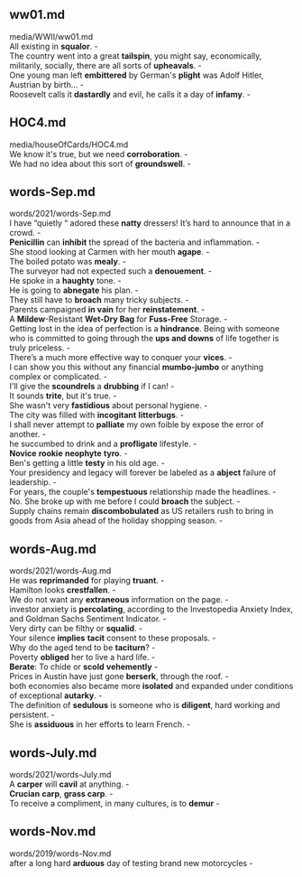 ## ww01.md ##  
media/WWII/ww01.md  
All existing in **squalor**. -  
The country went into a great **tailspin**, you might say, economically, militarily, socially, there are all sorts of **upheavals**. -  
One young man left **embittered** by German's **plight** was Adolf Hitler, Austrian by birth... -  
Roosevelt calls it **dastardly** and evil, he calls it a day of **infamy**. -  
  
## HOC4.md ##  
media/houseOfCards/HOC4.md  
We know it's true, but we need **corroboration**. -  
We had no idea about this sort of **groundswell**. -  
  
## words-Sep.md ##  
words/2021/words-Sep.md  
I have “quietly “ adored these **natty** dressers! It’s hard to announce that in a crowd. -  
**Penicillin** can **inhibit** the spread of the bacteria and inflammation. -  
She stood looking at Carmen with her mouth **agape**. -  
The boiled potato was **mealy**. -  
The surveyor had not expected such a **denouement**. -  
He spoke in a **haughty** tone. -  
He is going to **abnegate** his plan. -  
They still have to **broach** many tricky subjects. -  
Parents campaigned **in vain** for her **reinstatement**. -  
A **Mildew**-Resistant **Wet-Dry Bag** for **Fuss-Free** Storage. -  
Getting lost in the idea of perfection is a **hindrance**. Being with someone who is committed to going through the **ups and downs** of life together is truly priceless. -  
There’s a much more effective way to conquer your **vices**. -  
I can show you this without any financial **mumbo-jumbo** or anything complex or complicated. -  
I'll give the **scoundrels** a **drubbing** if I can! -  
It sounds **trite**, but it's true. -  
She wasn't very **fastidious** about personal hygiene. -  
The city was filled with **incogitant** **litterbugs**. -  
I shall never attempt to **palliate** my own foible by expose the error of another. -  
he succumbed to drink and a **profligate** lifestyle. -  
**Novice** **rookie** **neophyte** **tyro**. -  
Ben's getting a little **testy** in his old age. -  
Your presidency and legacy will forever be labeled as a **abject** failure of leadership. -  
For years, the couple's **tempestuous** relationship made the headlines. -  
No. She broke up with me before I could **broach** the subject. -  
Supply chains remain **discombobulated** as US retailers rush to bring in goods from Asia ahead of the holiday shopping season. -  
  
## words-Aug.md ##  
words/2021/words-Aug.md  
He was **reprimanded** for playing **truant**. -  
Hamilton looks **crestfallen**. -  
We do not want any **extraneous** information on the page. -  
investor anxiety is **percolating**, according to the Investopedia Anxiety Index, and Goldman Sachs Sentiment Indicator. -  
Very dirty can be filthy or **squalid**. -  
Your silence **implies** **tacit** consent to these proposals. -  
Why do the aged tend to be **taciturn**? -  
Poverty **obliged** her to live a hard life. -  
**Berate**: To chide or **scold** **vehemently** -  
Prices in Austin have just gone **berserk**, through the roof. -  
both economies also became more **isolated** and expanded under conditions of exceptional **autarky**. -  
The definition of **sedulous** is someone who is **diligent**, hard working and persistent. -  
She is **assiduous** in her efforts to learn French. -  
  
## words-July.md ##  
words/2021/words-July.md  
A **carper** will **cavil** at anything. -  
**Crucian** **carp**, **grass carp**. -  
To receive a compliment, in many cultures, is to **demur** -  
  
## words-Nov.md ##  
words/2019/words-Nov.md  
after a long hard **arduous** day of testing brand new motorcycles -  
